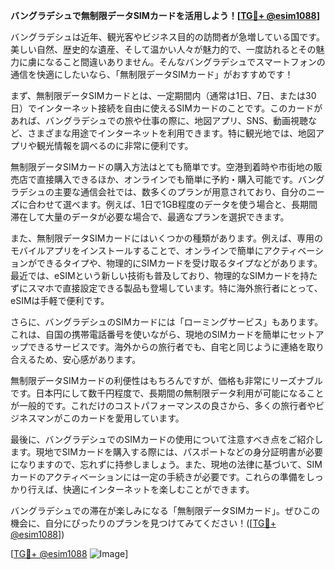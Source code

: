 **バングラデシュで無制限データSIMカードを活用しよう！[[TG💪+ @esim1088](https://t.me/s/esim1088)]**

バングラデシュは近年、観光客やビジネス目的の訪問者が急増している国です。美しい自然、歴史的な遺産、そして温かい人々が魅力的で、一度訪れるとその魅力に虜になること間違いありません。そんなバングラデシュでスマートフォンの通信を快適にしたいなら、「無制限データSIMカード」がおすすめです！

まず、無制限データSIMカードとは、一定期間内（通常は1日、7日、または30日）でインターネット接続を自由に使えるSIMカードのことです。このカードがあれば、バングラデシュでの旅や仕事の際に、地図アプリ、SNS、動画視聴など、さまざまな用途でインターネットを利用できます。特に観光地では、地図アプリや観光情報を調べるのに非常に便利です。

無制限データSIMカードの購入方法はとても簡単です。空港到着時や市街地の販売店で直接購入できるほか、オンラインでも簡単に予約・購入可能です。バングラデシュの主要な通信会社では、数多くのプランが用意されており、自分のニーズに合わせて選べます。例えば、1日で1GB程度のデータを使う場合と、長期間滞在して大量のデータが必要な場合で、最適なプランを選択できます。

また、無制限データSIMカードにはいくつかの種類があります。例えば、専用のモバイルアプリをインストールすることで、オンラインで簡単にアクティベーションができるタイプや、物理的にSIMカードを受け取るタイプなどがあります。最近では、eSIMという新しい技術も普及しており、物理的なSIMカードを持たずにスマホで直接設定できる製品も登場しています。特に海外旅行者にとって、eSIMは手軽で便利です。

さらに、バングラデシュのSIMカードには「ローミングサービス」もあります。これは、自国の携帯電話番号を使いながら、現地のSIMカードを簡単にセットアップできるサービスです。海外からの旅行者でも、自宅と同じように連絡を取り合えるため、安心感があります。

無制限データSIMカードの利便性はもちろんですが、価格も非常にリーズナブルです。日本円にして数千円程度で、長期間の無制限データ利用が可能になることが一般的です。これだけのコストパフォーマンスの良さから、多くの旅行者やビジネスマンがこのカードを愛用しています。

最後に、バングラデシュでのSIMカードの使用について注意すべき点をご紹介します。現地でSIMカードを購入する際には、パスポートなどの身分証明書が必要になりますので、忘れずに持参しましょう。また、現地の法律に基づいて、SIMカードのアクティベーションには一定の手続きが必要です。これらの準備をしっかり行えば、快適にインターネットを楽しむことができます。

バングラデシュでの滞在が楽しみになる「無制限データSIMカード」。ぜひこの機会に、自分にぴったりのプランを見つけてみてください！([[TG💪+ @esim1088](https://t.me/s/esim1088)])

[[TG💪+ @esim1088](https://t.me/s/esim1088) ![Image](https://i.postimg.cc/Y0z9fWf4/image.png)]